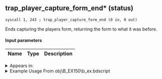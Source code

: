 ## trap_player_capture_form_end* (status)

`syscall 1, 243 ; trap_player_capture_form_end (0 in, 0 out)`

Ends capturing the players form, returning the form to what it was before.

#### Input parameters
| Name | Type | Description
|------|------|------------




<details>
	<summary>Appears in:</summary>
| filename | Entity (obj)
|----------|-------------
| obj\B_EX150\b_ex.bdscript       | ((B) Luxord (WORKS! can’t be killed, or paused))          
| obj\B_EX150_LV99\b_ex.bdscript       | ((B99) Luxord (Limit Cut))          
| obj\M_EX950\m_ex.bdscript       | ((M) Gambler)          

</details>

<details>
	<summary>Example Usage From obj\B_EX150\b_ex.bdscript</summary>
```
L10506:
 popToSp 0
 syscall 1, 243 ; trap_player_capture_form_end (0 in, 0 out)
 ret
```
</details>

